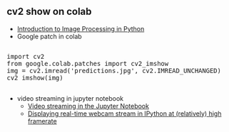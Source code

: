 ## cv2 show on colab
* [Introduction to Image Processing in Python](https://colab.research.google.com/github/xn2333/OpenCV/blob/master/Image_Processing_in_Python_Final.ipynb)
* Google patch in colab
##
<pre>
import cv2
from google.colab.patches import cv2_imshow
img = cv2.imread('predictions.jpg', cv2.IMREAD_UNCHANGED)
cv2_imshow(img)
</pre>
##
* video streaming in jupyter notebook
    * [Video streaming in the Jupyter Notebook](https://towardsdatascience.com/video-streaming-in-the-jupyter-notebook-635bc5809e85)
    * [Displaying real-time webcam stream in IPython at (relatively) high framerate](https://medium.com/@kostal91/displaying-real-time-webcam-stream-in-ipython-at-relatively-high-framerate-8e67428ac522)
